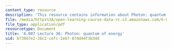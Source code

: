 ```yaml
---
content_type: resource
description: 'This resource contains information about Photon: quantum of energy.'
file: /media/https%3A/open-learning-course-data-rc.s3.amazonaws.com/6-007-electromagnetic-energy-from-motors-to-lasers-spring-2011/b739d7e226c2cefc2eb787dd44f3b3dd_MIT6_007S11_lec36.pdf
file_type: application/pdf
resourcetype: Document
title: '6.007 Lecture 36: Photon: quantum of energy'
uid: b739d7e2-26c2-cefc-2eb7-87dd44f3b3dd
---
```

